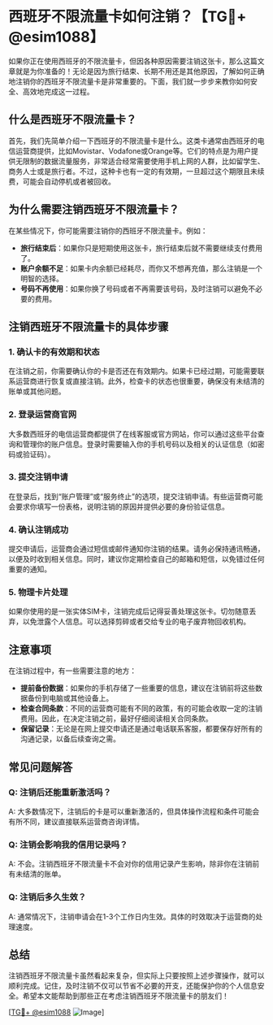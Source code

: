 # 西班牙不限流量卡如何注销？【TG💪+ @esim1088】

如果你正在使用西班牙的不限流量卡，但因各种原因需要注销这张卡，那么这篇文章就是为你准备的！无论是因为旅行结束、长期不用还是其他原因，了解如何正确地注销你的西班牙不限流量卡是非常重要的。下面，我们就一步步来教你如何安全、高效地完成这一过程。

## 什么是西班牙不限流量卡？

首先，我们先简单介绍一下西班牙的不限流量卡是什么。这类卡通常由西班牙的电信运营商提供，比如Movistar、Vodafone或Orange等。它们的特点是为用户提供无限制的数据流量服务，非常适合经常需要使用手机上网的人群，比如留学生、商务人士或是旅行者。不过，这种卡也有一定的有效期，一旦超过这个期限且未续费，可能会自动停机或者被回收。

## 为什么需要注销西班牙不限流量卡？

在某些情况下，你可能需要注销你的西班牙不限流量卡。例如：

- **旅行结束后**：如果你只是短期使用这张卡，旅行结束后就不需要继续支付费用了。
- **账户余额不足**：如果卡内余额已经耗尽，而你又不想再充值，那么注销是一个明智的选择。
- **号码不再使用**：如果你换了号码或者不再需要该号码，及时注销可以避免不必要的费用。

## 注销西班牙不限流量卡的具体步骤

### 1. 确认卡的有效期和状态

在注销之前，你需要确认你的卡是否还在有效期内。如果卡已经过期，可能需要联系运营商进行恢复或直接注销。此外，检查卡的状态也很重要，确保没有未结清的账单或其他问题。

### 2. 登录运营商官网

大多数西班牙的电信运营商都提供了在线客服或官方网站，你可以通过这些平台查询和管理你的账户信息。登录时需要输入你的手机号码以及相关的认证信息（如密码或验证码）。

### 3. 提交注销申请

在登录后，找到“账户管理”或“服务终止”的选项，提交注销申请。有些运营商可能会要求你填写一份表格，说明注销的原因并提供必要的身份验证信息。

### 4. 确认注销成功

提交申请后，运营商会通过短信或邮件通知你注销的结果。请务必保持通讯畅通，以便及时收到相关信息。同时，建议你定期检查自己的邮箱和短信，以免错过任何重要的通知。

### 5. 物理卡片处理

如果你使用的是一张实体SIM卡，注销完成后记得妥善处理这张卡。切勿随意丢弃，以免泄露个人信息。可以选择剪碎或者交给专业的电子废弃物回收机构。

## 注意事项

在注销过程中，有一些需要注意的地方：

- **提前备份数据**：如果你的手机存储了一些重要的信息，建议在注销前将这些数据备份到电脑或其他设备上。
- **检查合同条款**：不同的运营商可能有不同的政策，有的可能会收取一定的注销费用。因此，在决定注销之前，最好仔细阅读相关合同条款。
- **保留记录**：无论是在网上提交申请还是通过电话联系客服，都要保存好所有的沟通记录，以备后续查询之需。

## 常见问题解答

### Q: 注销后还能重新激活吗？
A: 大多数情况下，注销后的卡是可以重新激活的，但具体操作流程和条件可能会有所不同，建议直接联系运营商咨询详情。

### Q: 注销会影响我的信用记录吗？
A: 不会。注销西班牙不限流量卡不会对你的信用记录产生影响，除非你在注销前有未结清的账单。

### Q: 注销后多久生效？
A: 通常情况下，注销申请会在1-3个工作日内生效。具体的时效取决于运营商的处理速度。

## 总结

注销西班牙不限流量卡虽然看起来复杂，但实际上只要按照上述步骤操作，就可以顺利完成。记住，及时注销不仅可以节省不必要的开支，还能保护你的个人信息安全。希望本文能帮助到那些正在考虑注销西班牙不限流量卡的朋友们！

[[TG💪+ @esim1088](https://t.me/s/esim1088) ![Image](https://i.postimg.cc/4NQfJmqS/Snipaste-2025-05-13-00-14-12.png)]